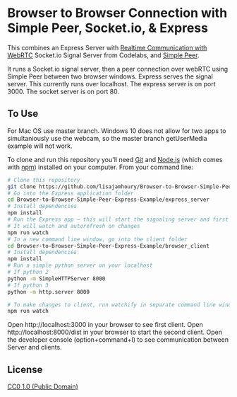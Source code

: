 # Browser to Browser Connection with Simple Peer, Socket.io, & Express

This combines an Express Server with [Realtime Communication with WebRTC](https://codelabs.developers.google.com/codelabs/webrtc-web/#0) Socket.io Signal Server from Codelabs, and [Simple Peer](https://github.com/feross/simple-peer).

It runs a Socket.io signal server, then a peer connection over webRTC using Simple Peer between two browser windows. Express serves the signal server. This currently runs over localhost. The express server is on port 3000. The socket server is on port 80.

## To Use

For Mac OS use master branch. Windows 10 does not allow for two apps to simultaniously use the webcam, so the master branch getUserMedia example will not work.

To clone and run this repository you'll need [Git](https://git-scm.com) and [Node.js](https://nodejs.org/en/download/) (which comes with [npm](http://npmjs.com)) installed on your computer. From your command line:

```bash
# Clone this repository
git clone https://github.com/lisajamhoury/Browser-to-Browser-Simple-Peer-Express-Example
# Go into the Express application folder
cd Browser-to-Browser-Simple-Peer-Express-Example/express_server
# Install dependencies
npm install
# Run the Express app — this will start the signaling server and first client
# It will watch and autorefresh on changes
npm run watch
# In a new command line window, go into the client folder
cd Browser-to-Browser-Simple-Peer-Express-Example/browser_client
# Install dependencies
npm install
# Run a simple python server on your localhost
# If python 2
python -m SimpleHTTPServer 8000
# If python 3
python -m http.server 8000

# To make changes to client, run watchify in separate command line window
npm run watch
```

Open http://localhost:3000 in your browser to see first client. Open http://localhost:8000/dist in your browser to start the second client. Open the developer console (option+command+I) to see communication between Server and clients.

## License

[CC0 1.0 (Public Domain)](LICENSE.md)
